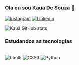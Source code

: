 ### Olá eu sou Kauã De Souza 👋
[![Instagram](https://img.shields.io/badge/Instagram-E4405F?style=for-the-badge&logo=instagram&logoColor=white)](https://www.instagram.com/u_tal_du_hs/)
[![Linkedin](https://img.shields.io/badge/LinkedIn-0077B5?style=for-the-badge&logo=linkedin&logoColor=white)](https://www.linkedin.com/in/kauã-de-souza-947700306/)

![Kauã GitHub stats](https://github-readme-stats.vercel.app/api?username=HSMERCENARIO&show_icons=true&theme=tokyonight)

### Estudandos as tecnologias

<div style="display: inline_block"><br>
    <img aling="center" alt="html5" src="https://img.shields.io/badge/HTML5-E34F26?style=for-the-badge&logo=html5&logoColor=white" />
    <img aling="center" alt="CSS3" src="https://img.shields.io/badge/CSS3-1572B6?style=for-the-badge&logo=css3&logoColor=white" />
    <img aling="center" alt="Python" src="https://img.shields.io/badge/Python-3776AB?style=for-the-badge&logo=python&logoColor=white" />

</div>

